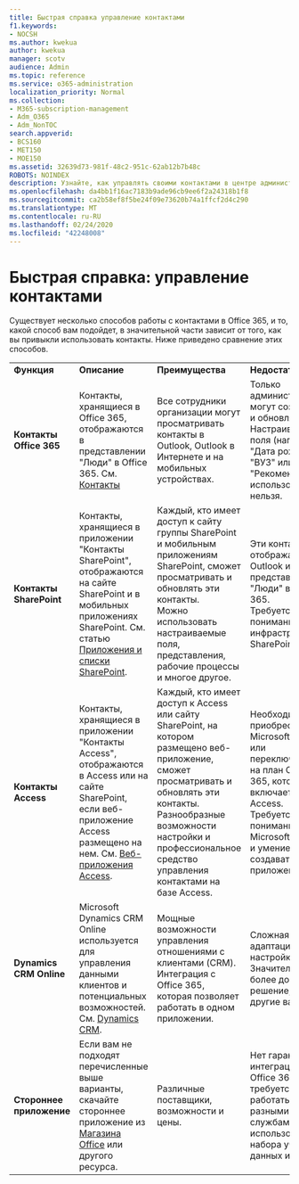```yaml
---
title: Быстрая справка управление контактами
f1.keywords:
- NOCSH
ms.author: kwekua
author: kwekua
manager: scotv
audience: Admin
ms.topic: reference
ms.service: o365-administration
localization_priority: Normal
ms.collection:
- M365-subscription-management
- Adm_O365
- Adm_NonTOC
search.appverid:
- BCS160
- MET150
- MOE150
ms.assetid: 32639d73-981f-48c2-951c-62ab12b7b48c
ROBOTS: NOINDEX
description: Узнайте, как управлять своими контактами в центре администрирования.
ms.openlocfilehash: da4bb1f16ac7183b9ade96cb9ee6f2a24318b1f8
ms.sourcegitcommit: ca2b58ef8f5be24f09e73620b74a1ffcf2d4c290
ms.translationtype: MT
ms.contentlocale: ru-RU
ms.lasthandoff: 02/24/2020
ms.locfileid: "42248008"
---
```

# <a name="quick-help-ways-to-manage-contacts"></a>Быстрая справка: управление контактами

Существует несколько способов работы с контактами в Office 365, и то, какой способ вам подойдет, в значительной части зависит от того, как вы привыкли использовать контакты. Ниже приведено сравнение этих способов.
  
|||||
|:-----|:-----|:-----|:-----|
|**Функция** <br/> |**Описание** <br/> |**Преимущества** <br/> |**Недостатки** <br/> |
|**Контакты Office 365** <br/> |Контакты, хранящиеся в Office 365, отображаются в представлении "Люди" в Office 365. См. [Контакты](contacts.md) <br/> |Все сотрудники организации могут просматривать контакты в Outlook, Outlook в Интернете и на мобильных устройствах.  <br/> |Только администраторы могут создавать и обновлять их.  <br/> Настраиваемые поля (например, "Дата рождения, "ВУЗ" или "Рекомендатель") использовать нельзя.  <br/> |
|**Контакты SharePoint** <br/> |Контакты, хранящиеся в приложении "Контакты SharePoint", отображаются на сайте SharePoint и в мобильных приложениях SharePoint. См. статью [Приложения и списки SharePoint](https://support.office.com/article/0a1c3ace-def0-44af-b225-cfa8d92c52d7.aspx).  <br/> |Каждый, кто имеет доступ к сайту группы SharePoint и мобильным приложениям SharePoint, сможет просматривать и обновлять эти контакты.  <br/> Можно использовать настраиваемые поля, представления, рабочие процессы и многое другое.  <br/> |Эти контакты не отображаются в Outlook или представлении "Люди" в Office 365.  <br/> Требуется понимание основ инфраструктуры SharePoint.  <br/> |
|**Контакты Access** <br/> |Контакты, хранящиеся в приложении "Контакты Access", отображаются в Access или на сайте SharePoint, если веб-приложение Access размещено на нем. См. [Веб-приложения Access](https://support.office.com/article/25f3ab3e-510d-44b0-accf-b976c0813e71.aspx).  <br/> |Каждый, кто имеет доступ к Access или сайту SharePoint, на котором размещено веб-приложение, сможет просматривать и обновлять эти контакты.  <br/> Разнообразные возможности настройки и профессиональное средство управления контактами на базе Access.  <br/> |Необходимо приобрести Microsoft Access или переключиться на план Office 365, который включает в себя Access.  <br/> Требуется понимание основ Microsoft Access и умение создавать веб-приложения.  <br/> |
|**Dynamics CRM Online** <br/> |Microsoft Dynamics CRM Online используется для управления данными клиентов и потенциальных возможностей. См. [Dynamics CRM](https://dynamics.microsoft.com).  <br/> |Мощные возможности управления отношениями с клиентами (CRM).  <br/> Интеграция с Office 365, которая позволяет работать в одном приложении.  <br/> |Сложная адаптация и настройка.  <br/> Значительно более дорогое решение, чем другие варианты.  <br/> |
|**Стороннее приложение** <br/> |Если вам не подходят перечисленные выше варианты, скачайте стороннее приложение из [Магазина Office](https://store.office.com) или другого ресурса.  <br/> |Различные поставщики, возможности и цены.  <br/> |Нет гарантий интеграции с Office 365, требуется работать с двумя разными службами, использовать два набора учетных данных и т. д.  <br/> |
   

